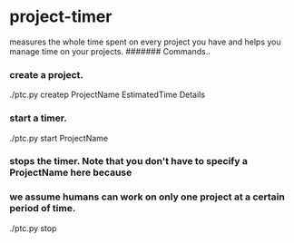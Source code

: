 # project-timer
measures the whole time spent on every project you have and helps you manage time on your projects.
#######
Commands..
### create a project.
./ptc.py createp ProjectName EstimatedTime Details  
### start a timer.
./ptc.py start ProjectName                         
### stops the timer. Note that you don't have to specify  a ProjectName here because
### we assume humans can work on only one project at a certain period of time.
./ptc.py stop                                      
